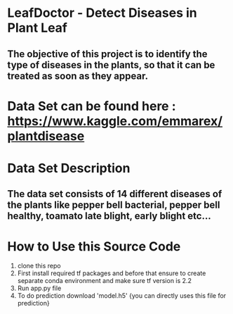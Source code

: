 # LeafDoctor - Detect Diseases in Plant Leaf
## The objective of this project is to identify the type of diseases in the plants, so that it can be treated as soon as they appear.

# Data Set can be found here : https://www.kaggle.com/emmarex/plantdisease

# Data Set Description
  ## The data set consists of 14 different diseases of the plants like **pepper bell bacterial, pepper bell healthy, toamato late blight, early blight** etc...

# How to Use this Source Code
1. clone this repo
2. First install required tf packages and before that ensure to create separate conda environment and make sure tf version is 2.2
3. Run app.py file
5. To do prediction download 'model.h5' {you can directly uses this file for prediction}
